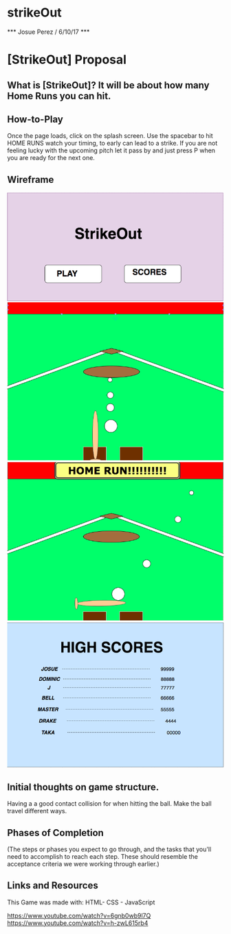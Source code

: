 # strikeOut

*** Josue Perez / 6/10/17 *** 

# [StrikeOut] Proposal 

## What is [StrikeOut]? It will be about how many Home Runs you can hit. 

## How-to-Play

Once the page loads, click on the splash screen.
Use the spacebar to hit HOME RUNS watch your timing, to early can lead to a strike.
If you are not feeling lucky with the upcoming pitch let it pass by and just press P
when you are ready for the next one.


## Wireframe 


![Menu](menu.png)
![Pitch](pitch.png)
![Hit](hit.png)
![Scores](scores.png)


## Initial thoughts on game structure. 


 Having a a good contact collision for when hitting the ball.
 Make the ball travel different ways.




## Phases of Completion 

(The steps or phases you expect to go through, and the tasks that you'll need to accomplish to reach each step. These should resemble the acceptance criteria we were working through earlier.) 





## Links and Resources 

This Game was made with: HTML- CSS - JavaScript

https://www.youtube.com/watch?v=6gnb0wb9l7Q
https://www.youtube.com/watch?v=h-zwL615rb4
